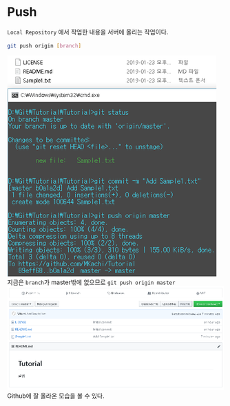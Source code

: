 # Push
`Local Repository` 에서 작업한 내용을 서버에 올리는 작업이다.  
``` bash
git push origin [branch]
```
![push](../img/chap11/1.png)  
지금은 `branch`가 master밖에 없으므로 `git push origin master`  
![push](../img/chap11/2.png)  
Github에 잘 올라온 모습을 볼 수 있다.  
